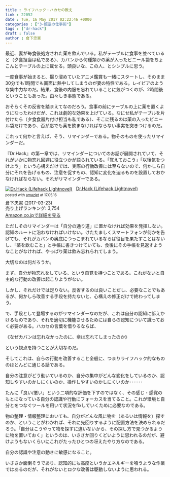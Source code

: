```yaml
---
title : ライフハック・ハカセの教え
link : 22052
date : Tue, 16 May 2017 02:22:46 +0000
categories : ["3-叛逆の仕事術"]
tags : ["dr-hack"]
draft : false
author : 倉下忠憲
---
```


最近、妻が毎食後処方された薬を飲んでいる。私がテーブルに食事を並べていると（夕食担当は私である）、カバンから何種類かの薬が入ったビニール袋をちょこんとテーブルの上に載せる。頭良いな、この人、とシンプルに思う。

一度食事が始まると、撮り溜めていたアニメ鑑賞も一緒にスタートし、そのまま30分でも1時間でも画面に熱中してしまうのが妻の特性である。レイピアのような集中力なのだ。結果、食後の内服を忘れていることに気がつくのが、2時間後ということもあった。由々しき事態である。

おそらくその反省を踏まえてなのだろう。食事の前にテーブルの上に薬を置くようになったわけだが、これは劇的な効果を上げている。なにせ私がテーブルを片付けたら（夕食食器片付け担当も私である）、そこに残るのは薬の入ったビニール袋だけであり、否が応でも薬を飲まなければならない事実を突きつけるのだ。

これって何かと言えば、そう、リマインダーである。物そのものを使ったリマインダーだ。

『Dr.Hack』の第一章では、リマインダーについてのお話が展開されていて、それがいかに物忘れ回避に役立つかが語られている。「覚えておこう」「以後気をつけよう」という心構えだけでは、実際の行動改善には至らないので、何かしら自分にそれを告げるもの、注意を促すもの、認知に変化を迫るものを設置しておかなければならない。それがリマインダーである。

<div class="amazlet-box" style="margin-bottom:0px;"><div class="amazlet-image" style="float:left;margin:0px 12px 1px 0px;"><a href="http://www.amazon.co.jp/exec/obidos/ASIN/B06XTC39LY/rashita1000-22/ref=nosim/" name="amazletlink" target="_blank"><img src="https://images-fe.ssl-images-amazon.com/images/I/41VTeWXKoeL._SL160_.jpg" alt="Dr.Hack (Lifehack Lightnovel)" style="border: none;" /></a></div><div class="amazlet-info" style="line-height:120%; margin-bottom: 10px"><div class="amazlet-name" style="margin-bottom:10px;line-height:120%"><a href="http://www.amazon.co.jp/exec/obidos/ASIN/B06XTC39LY/rashita1000-22/ref=nosim/" name="amazletlink" target="_blank">Dr.Hack (Lifehack Lightnovel)</a><div class="amazlet-powered-date" style="font-size:80%;margin-top:5px;line-height:120%">posted with <a href="http://www.amazlet.com/" title="amazlet" target="_blank">amazlet</a> at 17.05.16</div></div><div class="amazlet-detail">倉下忠憲 (2017-03-23)<br />売り上げランキング: 3,754<br /></div><div class="amazlet-sub-info" style="float: left;"><div class="amazlet-link" style="margin-top: 5px"><a href="http://www.amazon.co.jp/exec/obidos/ASIN/B06XTC39LY/rashita1000-22/ref=nosim/" name="amazletlink" target="_blank">Amazon.co.jpで詳細を見る</a></div></div></div><div class="amazlet-footer" style="clear: left"></div></div>

ただしそのリマインダーは「自分の通り道」に置かなければ効果を発揮しない。認知のルートに沿わなければいけない。けたたましくスマートフォンが何かを告げても、それがカバンの奥底につっこまれているならば役目を果たすことはないし、「薬を飲むこと」と手帳に書きつけていても、食後にその手帳を見返すようなことがなければ、やっぱり薬は飲み忘れられてしまう。

大切なのは何だろうか。

まず、自分が物忘れをしている、という自覚を持つことである。これがないと自主的な行動の改善は起こりようがない。

しかし、それだけでは足りない。反省するのは良いことだし、必要なことでもあるが、何かしら改善する手段を持たないと、心構えの修正だけで終わってしまう。

で、手段として登場するのがリマインダーなのだが、これは自分の認知に訴えかけるものであり、それを適切に機能させるためには自らの認知について識っておく必要がある。ハカセの言葉を借りるならば、

《なぜカバンは忘れなかったのに、傘は忘れてしまったのか》

という視点を持つことが大切なのだ。

そしてこれは、自らの行動を改善すること全般に、つまりライフハック的なもののほとんどに通じる話である。

自分の注意がどう動いているのか、自分の集中がどんな変化をしているのか、認知しやすいのかしにくいのか、操作しやすいのかしにくいのか･･････

たんに「良い/悪い」という二項的な評価を下すのではなく、その感じ・感覚のもとになっている自分の認識や行動にフォーカスを当てること。これが環境と自分とをつなぐツールを用いて状況をfixしていくために必要なのである。

物の整理・情報整理においても、自分がどんな風に物を（あるいは情報を）探すのか、ということがわかれば、それに先回りするように配置方法を決められるだろう。「自分はこうやって物を探すに違いないから、その探し方で見つかるように物を置いておく」というのは、いささか回りくどいように思われるのだが、避けようもないくらいにこれがたったひとつの冴えたやり方なのである。

自分の認識や注意の動きに敏感になること。

いささか面倒そうであり、認知的にも高度というかエネルギーを喰うような作業ではあるのだが、それがないとロクな改善は駆動しないように思われる。